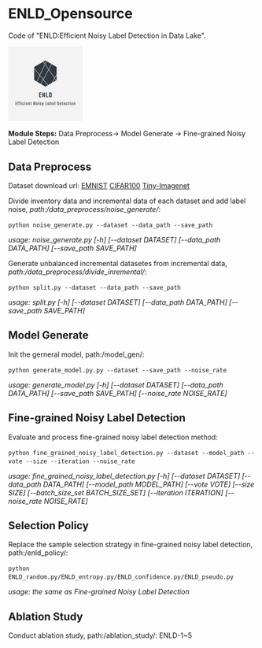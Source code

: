 # ENLD_Opensource
Code of "ENLD:Efficient Noisy Label Detection in Data Lake".

<img src="https://github.com/yxkyong/ENLD_Opensource/blob/main/base_class/logo.png" width="30%" height="30%" />

**Module Steps:** Data Preprocess-> Model Generate -> Fine-grained Noisy Label Detection

## Data Preprocess
Dataset download url: [EMNIST](https://www.nist.gov/itl/products-and-services/emnist-dataset) [CIFAR100](https://www.cs.toronto.edu/~kriz/cifar.html) [Tiny-Imagenet](https://www.kaggle.com/c/tiny-imagenet)

Divide inventory data and incremental data of each dataset and add label noise, *path:/data_preprocess/noise_generate/*:

`python noise_generate.py --dataset --data_path --save_path` 

*usage: noise_generate.py [-h] [--dataset DATASET] [--data_path DATA_PATH] [--save_path SAVE_PATH]*

Generate unbalanced incremental datasetes from incremental data, *path:/data_preprocess/divide_inremental/*:

`python split.py --dataset --data_path --save_path` 

*usage: split.py [-h] [--dataset DATASET] [--data_path DATA_PATH] [--save_path SAVE_PATH]*

## Model Generate

Init the gerneral model, path:/model_gen/:

`python generate_model.py.py --dataset --save_path --noise_rate`

*usage: generate_model.py [-h] [--dataset DATASET] [--data_path DATA_PATH] [--save_path SAVE_PATH] [--noise_rate NOISE_RATE]*

## Fine-grained Noisy Label Detection

Evaluate and process fine-grained noisy label detection method:

`python fine_grained_noisy_label_detection.py --dataset --model_path --vote --size --iteration --noise_rate`

*usage: fine_grained_noisy_label_detection.py [-h] [--dataset DATASET] [--data_path DATA_PATH] [--model_path MODEL_PATH] [--vote VOTE] [--size SIZE] [--batch_size_set BATCH_SIZE_SET] [--iteration ITERATION] [--noise_rate NOISE_RATE]*

## Selection Policy 

Replace the sample selection strategy in fine-grained noisy label detection, path:/enld_policy/:

`python ENLD_random.py/ENLD_entropy.py/ENLD_confidence.py/ENLD_pseudo.py`

*usage: the same as Fine-grained Noisy Label Detection*

## Ablation Study

Conduct ablation study, path:/ablation_study/: ENLD-1~5

